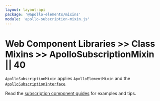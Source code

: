 ```yaml
---
layout: layout-api
package: '@apollo-elements/mixins'
module: 'apollo-subscription-mixin.js'
---
```

# Web Component Libraries >> Class Mixins >> ApolloSubscriptionMixin || 40

`ApolloSubscriptionMixin` applies `ApolloElementMixin` and the [`ApolloSubscriptionInterface`](/api/core/interfaces/subscription/).

Read the [subscription component guides](../../../../guides/usage/subscriptions/) for examples and tips.
